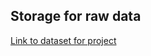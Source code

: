 **Storage for raw data**
---
[Link to dataset for project](https://raw.githubusercontent.com/data301-2020-winter2/course-project-group_1017/main/Data/Raw/medical_expenses.csv)
